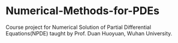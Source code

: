 # Numerical-Methods-for-PDEs

Course project for Numerical Solution of Partial Differential Equations(NPDE) taught by Prof. Duan Huoyuan, Wuhan University.
